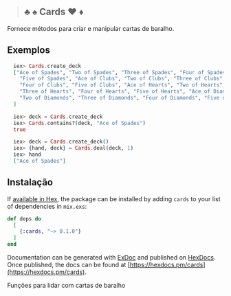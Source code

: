 > ## :clubs: :spades: **Cards** :hearts: :diamonds:

Fornece métodos para criar e manipular cartas de baralho.

## Exemplos
```Elixir
  iex> Cards.create_deck
  ["Ace of Spades", "Two of Spades", "Three of Spades", "Four of Spades",
    "Five of Spades", "Ace of Clubs", "Two of Clubs", "Three of Clubs",
    "Four of Clubs", "Five of Clubs", "Ace of Hearts", "Two of Hearts",
    "Three of Hearts", "Four of Hearts", "Five of Hearts", "Ace of Diamonds",
    "Two of Diamonds", "Three of Diamonds", "Four of Diamonds", "Five of Diamonds"
  ]
```

```Elixir
  iex> deck = Cards.create_deck
  iex> Cards.contains?(deck, "Ace of Spades") 
  true
```

```Elixir
  iex> deck = Cards.create_deck()
  iex> {hand, deck} = Cards.deal(deck, 1)
  iex> hand
  ["Ace of Spades"]
```

## Instalação

If [available in Hex](https://hex.pm/docs/publish), the package can be installed
by adding `cards` to your list of dependencies in `mix.exs`:

```elixir
def deps do
  [
    {:cards, "~> 0.1.0"}
  ]
end
```

Documentation can be generated with [ExDoc](https://github.com/elixir-lang/ex_doc)
and published on [HexDocs](https://hexdocs.pm). Once published, the docs can
be found at [https://hexdocs.pm/cards](https://hexdocs.pm/cards).

Funções para lidar com cartas de baralho
